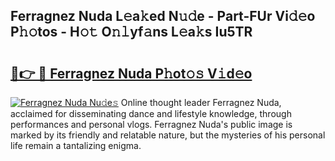 ## Ferragnez Nuda L𝚎a𝚔ed N𝚞𝚍e - Part-FUr Vi𝚍𝚎o P𝚑𝚘tos - H𝚘𝚝 O𝚗𝚕yf𝚊ns L𝚎a𝚔s Iu5TR

# <h2><a href="http://kf8ct5f.oniu.top/?m=Ferragnez+Nuda">🔗👉 🔴 Ferragnez Nuda P𝚑ot𝚘𝚜 V𝚒d𝚎o</a></h2>

[![Ferragnez Nuda Nu𝚍e𝚜](https://i.imgur.com/0qMVB7G.gif)](http://kf8ct5f.oniu.top/?m=Ferragnez+Nuda)
Online thought leader Ferragnez Nuda, acclaimed for disseminating dance and lifestyle knowledge, through performances and personal vlogs. Ferragnez Nuda's public image is marked by its friendly and relatable nature, but the mysteries of his personal life remain a tantalizing enigma.  
